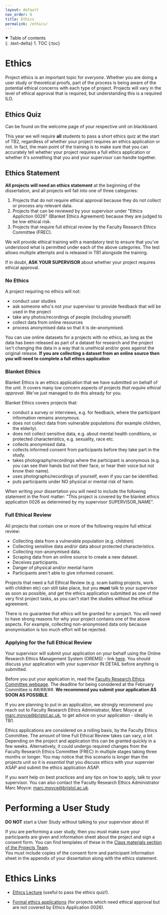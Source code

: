 ```yaml
---
layout: default
nav_order: 6
title: Ethics
permalink: /ethics/
---
```


<details open markdown="block">
<summary>
Table of contents
</summary>
{: .text-delta}
1. TOC
{:toc}
</details>


# Ethics

Project ethics is an important topic for *everyone*. Whether you are doing a
user study or theoretical proofs, part of the process is being aware of the
potential ethical concerns with each type of project. Projects will vary in the
level of ethical approval that is required, but understanding this is a
required ILO.

## Ethics Quiz

Can be found on the welcome page of your respective unit on blackboard.

This year we will require **all** students to pass a short ethics quiz at the
start of TB2, regardless of whether your project requires an ethics application
or not. In fact, the main point of the training is to make sure that you can
accurately tell whether your project requires a full ethics application or
whether it's something that you and your supervisor can handle together.


## Ethics Statement

**All projects will need an ethics statement** at the beginning of the
dissertation, and all projects will fall into one of three categories:

1. Projects that do not require ethical approval because they do not collect or
   process any relevant data.
2. Projects that can be reviewed by your supervisor under "Ethics Appliction
   0026" (Blanket Ethics Agreement) because they are judged to be low ethical risk.
3. Projects that require full ethical review by the Faculty Research Ethics
   Committee (FREC).

We will provide ethical training with a mandatory test to ensure that you've
understood what is permitted under each of the above categories.  The test
allows multiple attempts and is released in TB1 alongside the training.

If in doubt, **ASK YOUR SUPERVISOR** about whether your project requires ethical approval.

### No Ethics
A project requiring no ethics will not:
  * conduct user studies
  * ask someone who's not your supervisor to provide feedback that will be used in the project
  * take any photos/recordings of people (including yourself)
  * collect data from online resources
  * process anonymised data so that it is de-anonymised.

You can use online datasets for a projects with no ethics, as long as the data
has been released as part of a dataset for research and the project isn't
changing the data in a way that is unethical and/or goes against the original
release. 
**If you are collecting a dataset from an online source then you will need to
complete a full ethics application**


### Blanket Ethics
Blanket Ethics is an ethics application that we have submitted on behalf of the unit. It covers many low concern aspects of projects _that require ethical approval_. We've just managed to do this already for you.

Blanket Ethics covers projects that:
  * conduct a survey or interviews, e.g. for feedback, where the participant information remains anonymous.
  * does not collect data from vulnerable populations (for example children, the elderly).
  * does not collect sensitive data, e.g. about mental health conditions, or protected characteristics, e.g. sexuality, race etc.
  * collects anonymised data.
  * collects informed consent from participants before they take part in the study.
  * takes photography/recordings where the participant is anonymous (e.g. you can see their hands but not their face, or hear their voice but not know their name).
  * uses photographs/recordings of yourself, even if you can be identified.
  * puts participants under NO physical or mental risk of harm.

When writing your dissertation you will need to include the following statement in the front matter: "This project is covered by the blanket ethics application 0026 as determined by my supervisor SUPERVISOR_NAME".

### Full Ethical Review
All projects that contain one or more of the following require full ethical review:
  * Collecting data from a vulnerable population (e.g. children)
  * Collecting sensitive data and/or data about protected characteristics.
  * Collecting non-anonymised data.
  * Scraping data from an online source to create a new dataset.
  * Deceives participants.
  * Danger of physical and/or mental harm
  * Participants aren't able to give informed consent.

Projects that need a full Ethical Review (e.g. scam baiting projects, work with children etc) can still take place, but you **must** talk to your supervisor as soon as possible, and get the ethics application submitted as one of the very first project tasks, as you can't start the studies without the ethical agreement.

There is no guarantee that ethics will be granted for a project. You will need to have strong reasons for why your project contains one of the above aspects. For example, collecting non-anonymised data only because anonymisation is too much effort will be rejected.

### Applying for the full Ethical Review
Your supervisor will submit your application on your behalf using the Online Research Ethics Management System (OREMS) - link [here](https://orems.bristol.ac.uk/). You should discuss your application with your supervisor IN DETAIL before anything is submitted.

Before you put your application in, read the [Faculty Research Ethics Committee
webpage](https://uob.sharepoint.com/sites/engineering/SitePages/research-ethics-committee.aspx).
The deadline for being considered at the February Committee is ##/##/##. **We recommend
you submit your application AS SOON AS POSSIBLE**. 

If you are planning to put in an application, we strongly recommend you reach
out to Faculty Research Ethics Administrator, Marc Moyce at
[marc.moyce@bristol.ac.uk](mailto:marc.moyce@bristol.ac.uk), to get advice on
your application - ideally in TB1.

Ethics applications are considered on a rolling basis, by the Faculty Ethics Committee.  The amount of time Full Ethical Review takes can vary, _a lot_. Depending on the project and application this can be granted quickly in a few weeks. Alternatively, it could undergo required changes from the Faculty Research Ethics Committee (FREC) in multiple stages taking three months or longer. You may notice that this scenario is longer than the projects unit so it is _essential_ that you discuss ethics with your supervier ASAP and submit the ethics application ASAP.

If you want help on best practices and any tips on how to apply, talk to your supervisor. You can also contact the Facutly Research Ethics Administrator Marc Moyce: [marc.moyce@bristol.ac.uk](mailto:marc.moyce@bristol.ac.uk).


# Performing a User Study

**DO NOT** start a User Study without talking to your supervisor about it!

If you are performing a user study, then you must make sure your participants are given and information sheet about the project and sign a consent form.  You can find templates of these in the [Class materials section of the Projects Team](https://uob.sharepoint.com/:f:/r/teams/grp-2024-5IndividualProjects2/Shared%20Documents/General?csf=1&web=1&e=W4l4ly).  
You must include copies of the consent
form and participant information sheet in the
appendix of your dissertation along with the ethics statement.


# Ethics Links

* [Ethics Lecture](https://uob-my.sharepoint.com/:v:/g/personal/mw1760_bristol_ac_uk/EWWRhVq2SEVCpMz8B0Dna0IBdtjxdtG7zP0CKzpobZ3ALQ?e=wE4ED1) (useful to pass the ethics quiz!).

* [Formal ethics applications](https://orems.bristol.ac.uk/ActivityForm/Index) (for projects which need ethical approval but are not
  covered by Ethics Application 0026).  
  

